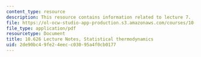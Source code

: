```yaml
---
content_type: resource
description: This resource contains information related to lecture 7.
file: https://ol-ocw-studio-app-production.s3.amazonaws.com/courses/10-626-electrochemical-energy-systems-spring-2014/2de90bc49fe24eecc03095a4f0cb0177_MIT10_626S14_S11lec07.pdf
file_type: application/pdf
resourcetype: Document
title: 10.626 Lecture Notes, Statistical thermodynamics
uid: 2de90bc4-9fe2-4eec-c030-95a4f0cb0177
---
```

